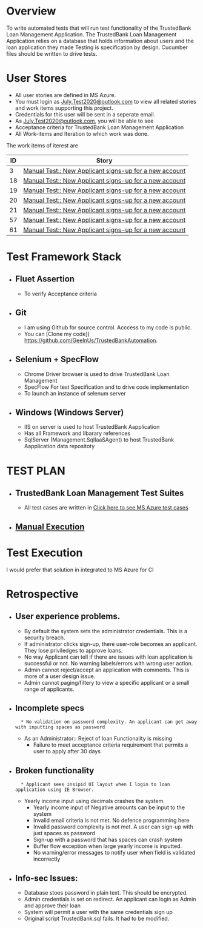 # Overview
To write automated tests that will run test functionality of the TrustedBank Loan Management Application. 
The TrustedBank Loan Management Application relies on a database that holds information about users and the loan application they made
Testing is specification by design. Cucumber files should be written to drive tests.


# User Stores
- All user stories are defined in MS Azure. 
- You must login as July.Test2020@outlook.com to view all related stories and work items supporting this project.
- Credentials for this user will be sent in a seperate email.
- As July.Test2020@outlook.com, you will be able to see
- Acceptance criteria for TrustedBank Loan Management Application 
- All Work-items and Iteration to which work was done.

The work items of iterest are 

| ID             | Story                                                       |
| -------------  | ----------------------------------------------------------- |
| 3              | [Manual Test:: New Applicant signs-up for a new account](https://dev.azure.com/GeeInUs/TrustedBankTests/_workitems/edit/3/?triage=true) |
| 18             | [Manual Test:: New Applicant signs-up for a new account](https://dev.azure.com/GeeInUs/TrustedBankTests/_workitems/edit/18/?triage=true) |
| 19             | [Manual Test:: New Applicant signs-up for a new account](https://dev.azure.com/GeeInUs/TrustedBankTests/_workitems/edit/19/?triage=true) |
| 20             | [Manual Test:: New Applicant signs-up for a new account](https://dev.azure.com/GeeInUs/TrustedBankTests/_workitems/edit/20/?triage=true) |
| 21             | [Manual Test:: New Applicant signs-up for a new account](https://dev.azure.com/GeeInUs/TrustedBankTests/_workitems/edit/21/?triage=true) |
| 57             | [Manual Test:: New Applicant signs-up for a new account](https://dev.azure.com/GeeInUs/TrustedBankTests/_workitems/edit/57/?triage=true) |
| 61             | [Manual Test:: New Applicant signs-up for a new account](https://dev.azure.com/GeeInUs/TrustedBankTests/_workitems/edit/61/?triage=true) |



# Test Framework Stack
  - ## Fluet Assertion 
    * To verify Acceptance criteria
  - ## Git 
    * I am using Github for source control. Acccess to my code  is public. 
    * You can [Clone my code]( https://github.com/GeeInUs/TrustedBankAutomation. 
  - ## Selenium +  SpecFlow
    * Chrome Driver browser is used to drive TrustedBank Loan Management 
    * SpecFlow For test Specification and to drive code implementation 
    * To launch an instance of selenum server
  - ## Windows (Windows Server) 
    * IIS on server is used to host TrustedBank Aapplication
    * Has all Framework and libarary references
    * SqlServer (Management.SqlIaaSAgent) to host TrustedBank Aapplication data repositoty
    
# TEST PLAN 
  - ##  TrustedBank Loan Management Test Suites 
      * All test cases are written in [Click here to see MS Azure test cases](https://dev.azure.com/GeeInUs/TrustedBankTests/_testPlans/execute?planId=13)
   - ## [Manual Execution](http://dev.azure.com/GeeInUs/TrustedBankTests/_testManagement/analytics/progressreport)
  
      
# Test Execution
I would prefer that solution in integrated to MS Azure for CI


# Retrospective
- ## User experience problems. 
	* By default the system sets the administrator credentials. This is a security breach.
	* If administrator clicks sign-up, there user-role becomes an applicant. They lose priviledges to approve loans.
	* No way Applicant can tell if there are issues with loan application is successful or not. No warning labels/errors with wrong user action.
	* Admin cannot reject/accept an application with comments. This is more of a user design issue.
	* Admin cannot paging/filtery to view a specific applicant or a small range of applicants.
      
	
- ## Incomplete specs
        * No validation on password complexity. An applicant can get away with inputting spaces as password
	* As an Administrator:: Reject of loan Functionality is missing
        * Failure to meet acceptance criteria requirement that permits a user to apply after 30 days	
- ## Broken functionality
        * Applicant sees insipid UI layout when I login to loan application using IE Browser.
	* Yearly income input using decimals crashes the system.
        * Yearly income input  of Negative amounts can be input to the system
        * Invalid email criteria is not met. No defence programming here
        * Invalid password complexity is not met. A user can sign-up with just spaces as password
        * Sign-up with a password that has spaces can crash system
        * Buffer flow exception when large yearly income is inputted.
        * No warning/error messages to notify user when field is validated incorrectly
 - ## Info-sec Issues:
      * Database stoes password in plain text. This should be encrypted.
      * Admin credentials is set on redirect. An applicant can login as Admin and approve their loan
      * System will permit a user with the same credentials sign up
      * Original script TrustedBank.sql fails. It had to be modified.
















 
